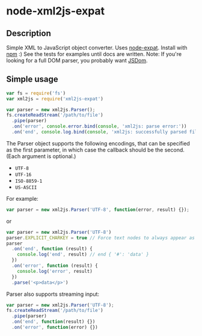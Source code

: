 node-xml2js-expat
==

Description
--
Simple XML to JavaScript object converter.  Uses [node-expat](https://github.com/astro/node-expat).  Install with [npm](https://github.com/npm/npm) :)
See the tests for examples until docs are written.
Note:  If you're looking for a full DOM parser, you probably want [JSDom](http://github.com/tmpvar/jsdom).

Simple usage
--

```javascript
var fs = require('fs')
var xml2js = require('xml2js-expat')

var parser = new xml2js.Parser();
fs.createReadStream('/path/to/file')
  .pipe(parser)
  .on('error', console.error.bind(console, 'xml2js: parse error:'))
  .on('end', console.log.bind(console, 'xml2js: successfully parsed file:'))
```

The Parser object supports the following encodings, that can be specified as the first parameter, in which case the callback should be the second. (Each argument is optional.)

  - `UTF-8`
  - `UTF-16`
  - `ISO-8859-1`
  - `US-ASCII`

For example:

```javascript
var parser = new xml2js.Parser('UTF-8', function(error, result) {});
```

or

```javascript
var parser = new xml2js.Parser('UTF-8')
parser.EXPLICIT_CHARKEY = true // Force text nodes to always appear as property.
parser
  .on('end', function (result) {
    console.log('end', result) // end { '#': 'data' }
  })
  .on('error', function (result) {
    console.log('error', result)
  })
  .parse('<p>data</p>')
```

Parser also supports streaming input:

```javascript
var parser = new xml2js.Parser('UTF-8');
fs.createReadStream('/path/to/file')
  .pipe(parser)
  .on('end', function(result) {})
  .on('error', function(error) {})
```
